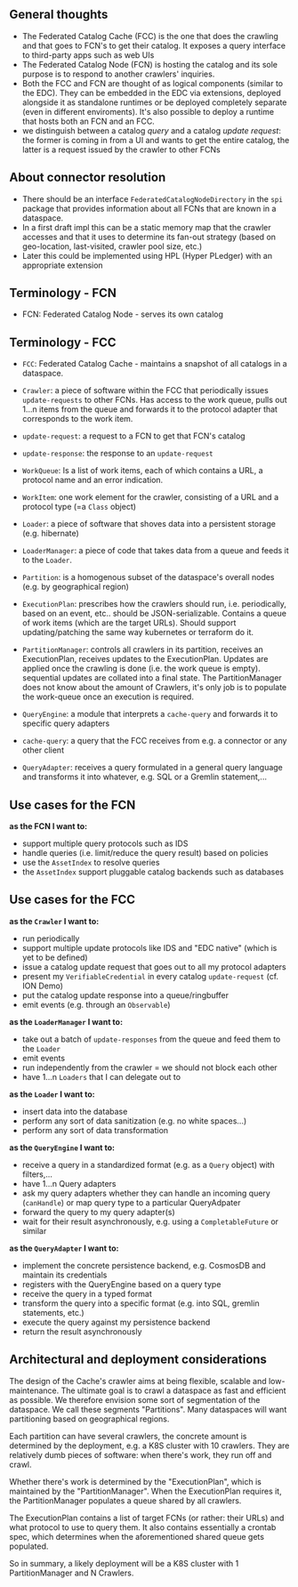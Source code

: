 ## General thoughts

- The Federated Catalog Cache (FCC) is the one that does the crawling and that goes to FCN's to get their catalog. It
  exposes a query interface to third-party apps such as web UIs
- The Federated Catalog Node (FCN) is hosting the catalog and its sole purpose is to respond to another crawlers'
  inquiries.
- Both the FCC and FCN are thought of as logical components (similar to the EDC). They can be embedded in the EDC via
  extensions, deployed alongside it as standalone runtimes or be deployed completely separate (even in different
  enviroments). It's also possible to deploy a runtime that hosts both an FCN and an FCC.
- we distinguish between a catalog _query_ and a catalog _update request_: the former is coming in from a UI and wants
  to get the entire catalog, the latter is a request issued by the crawler to other FCNs

## About connector resolution

- There should be an interface `FederatedCatalogNodeDirectory` in the `spi` package that provides information about all
  FCNs that are known in a dataspace.
- In a first draft impl this can be a static memory map that the crawler accesses and that it uses to determine its
  fan-out strategy (based on geo-location, last-visited, crawler pool size, etc.)
- Later this could be implemented using HPL (Hyper PLedger) with an appropriate extension

## Terminology - FCN
- FCN: Federated Catalog Node - serves its own catalog

## Terminology - FCC
- `FCC`: Federated Catalog Cache - maintains a snapshot of all catalogs in a dataspace.
- `Crawler`: a piece of software within the FCC that periodically issues `update-requests` to other FCNs. Has access to the work queue, pulls out 1...n items from the queue and forwards it to the protocol adapter
    that corresponds to the work item.
- `update-request`: a request to a FCN to get that FCN's catalog
- `update-response`: the response to an `update-request`
- `WorkQueue`: Is a list of work items, each of which contains a URL, a protocol name and an error indication.
- `WorkItem`: one work element for the crawler, consisting of a URL and a protocol type (=a `Class` object)
- `Loader`: a piece of software that shoves data into a persistent storage (e.g. hibernate)
- `LoaderManager`: a piece of code that takes data from a queue and feeds it to the `Loader`.
- `Partition`: is a homogenous subset of the dataspace's overall nodes (e.g. by geographical region)
- `ExecutionPlan`: prescribes how the crawlers should run, i.e. periodically, based on an event, etc.. should be
  JSON-serializable. Contains a queue of work items (which are the target URLs). Should support updating/patching the
  same way kubernetes or terraform do it.
- `PartitionManager`: controls all crawlers in its partition, receives an ExecutionPlan, receives updates to the
  ExecutionPlan. Updates are applied once the crawling is done (i.e. the work queue is empty). sequential updates are
  collated into a final state. The PartitionManager does not know about the amount of Crawlers, it's only job is to
  populate the work-queue once an execution is required.

- `QueryEngine`: a module that interprets a `cache-query` and forwards it to specific query adapters
- `cache-query`: a query that the FCC receives from e.g. a connector or any other client
- `QueryAdapter`: receives a query formulated in a general query language and transforms it into whatever, e.g. SQL or a
  Gremlin statement,...


## Use cases for the FCN

**as the FCN I want to:**

- support multiple query protocols such as IDS
- handle queries (i.e. limit/reduce the query result) based on policies
- use the `AssetIndex` to resolve queries
- the `AssetIndex` support pluggable catalog backends such as databases

## Use cases for the FCC

**as the `Crawler` I want to:**

- run periodically
- support multiple update protocols like IDS and "EDC native" (which is yet to be defined)
- issue a catalog update request that goes out to all my protocol adapters
- present my `VerifiableCredential` in every catalog `update-request` (cf. ION Demo)
- put the catalog update response into a queue/ringbuffer
- emit events (e.g. through an `Observable`)

**as the `LoaderManager` I want to:**

- take out a batch of `update-responses` from the queue and feed them to the `Loader`
- emit events
- run independently from the crawler = we should not block each other
- have 1...n `Loaders` that I can delegate out to

**as the `Loader` I want to:**

- insert data into the database
- perform any sort of data sanitization (e.g. no white spaces...)
- perform any sort of data transformation

**as the `QueryEngine` I want to:**

- receive a query in a standardized format (e.g. as a `Query` object) with filters,...
- have 1...n Query adapters
- ask my query adapters whether they can handle an incoming query (`canHandle`) or map query type to a particular
  QueryAdpater
- forward the query to my query adapter(s)
- wait for their result asynchronously, e.g. using a `CompletableFuture` or similar

**as the `QueryAdapter` I want to:**

- implement the concrete persistence backend, e.g. CosmosDB and maintain its credentials
- registers with the QueryEngine based on a query type
- receive the query in a typed format
- transform the query into a specific format (e.g. into SQL, gremlin statements, etc.)
- execute the query against my persistence backend
- return the result asynchronously

## Architectural and deployment considerations
The design of the Cache's crawler aims at being flexible, scalable and low-maintenance. The ultimate goal is
to crawl a dataspace as fast and efficient as possible. We therefore envision some sort of segmentation of the dataspace.
We call these segments "Partitions". Many dataspaces will want partitioning based on geographical regions.

Each partition can have several crawlers, the concrete amount is determined by the deployment, e.g. a K8S cluster
with 10 crawlers. They are relatively dumb pieces of software: when there's work, they run off and crawl.

Whether there's work is determined by the "ExecutionPlan", which is maintained by the "PartitionManager".
When the ExecutionPlan requires it, the PartitionManager populates a queue shared by all crawlers.

The ExecutionPlan contains a list of target FCNs (or rather: their URLs) and what protocol to use to query them.
It also contains essentially a crontab spec, which determines when the aforementioned shared queue gets populated.

So in summary, a likely deployment will be a K8S cluster with 1 PartitionManager and N Crawlers.